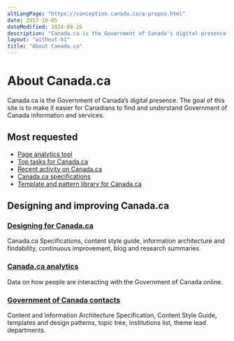 ```yaml
---
altLangPage: "https://conception.canada.ca/a-propos.html"
date: 2017-10-05
dateModified: 2024-08-26
description: "Canada.ca is the Government of Canada's digital presence."
layout: "without-h1"
title: "About Canada.ca"
---
```

<h1 property="name headline" id="wb-cont" dir="ltr">About Canada.ca</h1>

<div class="row profile">
  <div class="col-md-8">
    <p>Canada.ca is the Government of Canada’s digital presence. The goal of this site is to make it easier for Canadians to find and understand Government of Canada information and services.</p>
  </div>
</div>
<section class="gc-most-requested">
	<div class="container">
		<h2>Most requested</h2>
		<ul>
	     <li><a href="https://performance.alpha.canada.ca/">Page analytics tool</a></li>
        <li><a href="{{ site.url }}/about/top-tasks-for-canada-ca.html">Top tasks for Canada.ca</a></li>
        <li><a href="https://www.canada.ca/en/analytics/recent-activity.html">Recent activity on Canada.ca</a></li>
        <li><a href="{{ site.url }}/specifications.html">Canada.ca specifications</a></li>
        <li><a href="{{ site.url }}/pattern-library.html">Template and pattern library for Canada.ca</a></li>
		</ul>
	</div>
</section>

<div class="row">
  <section class="col-md-12 gc-drmt">
    <h2>Designing and improving Canada.ca</h2>
    <div class="wb-eqht row">
      <div class="col-md-6">
        <section>
          <h3 class="h5"><a href="./index.html">Designing for Canada.ca</a></h3>
          <p>Canada.ca Specifications, content style guide, information architecture and findability, continuous improvement, blog and research summaries</p>
        </section>
      </div>
      <div class="col-md-6">
        <section>
          <h3 class="h5"><a href="https://www.canada.ca/en/analytics.html">Canada.ca analytics</a></h3>
          <p>Data on how people are interacting with the Government of Canada online.</p>
        </section>
      </div>
      <div class="clearfix"></div>
      <div class="col-md-6">
        <section>
          <h3 class="h5"><a href="https://www.canada.ca/en/contact.html">Government of Canada contacts</a></h3>
          <p>Content and Information Architecture Specification, Content Style Guide, templates and design patterns, topic tree, institutions list, theme lead departments.</p>
        </section>
      </div>
  <!-- <div class="clearfix"></div>
  <section class="col-md-8 pull-left gc-drmt">
    <h2>Connect with us</h2>
    <div class="wb-eqht row">
      <div class="col-md-6">
        <section>
          <h3 class="h5"><a href="{{ site.urlcanadaca }}/en/contact.html">Government of Canada contacts</a></h3>
          <p>Contact institutions of the Government of Canada.</p>
        </section>
      </div>
      <div class="col-md-6">
        <section>
          <h3 class="h5"><a href="{{ site.url }}/about/digital-transformation-office.html">Digital Transformation Office</a></h3>
          <p>Meet the team that is working with federal departments to improve Canada.ca.</p>
        </section>
      </div>
    </div>
  </section> -->
</div>
